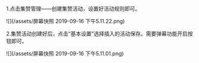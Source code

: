 1.点击集赞管理——创建集赞活动，设置好活动规则即可。

![](/assets/屏幕快照 2019-09-16 下午5.11.22.png)

2.集赞活动创建好后，点击“基本设置”选择插入的活动保存。需要弹幕功能开启按钮即可。

![](/assets/屏幕快照 2019-09-16 下午5.11.01.png)

